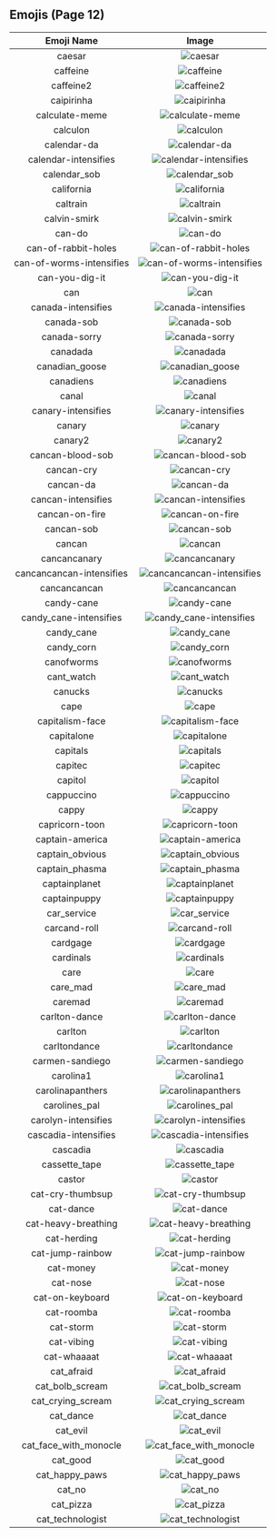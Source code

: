 
  ## Emojis (Page 12)
  |Emoji Name|Image|
  | :-: | :-: |
  |caesar| ![caesar](/output/caesar.png)|
  |caffeine| ![caffeine](/output/caffeine.png)|
  |caffeine2| ![caffeine2](/output/caffeine2.png)|
  |caipirinha| ![caipirinha](/output/caipirinha.png)|
  |calculate-meme| ![calculate-meme](/output/calculate-meme.gif)|
  |calculon| ![calculon](/output/calculon.png)|
  |calendar-da| ![calendar-da](/output/calendar-da.png)|
  |calendar-intensifies| ![calendar-intensifies](/output/calendar-intensifies.gif)|
  |calendar_sob| ![calendar_sob](/output/calendar_sob.png)|
  |california| ![california](/output/california.jpg)|
  |caltrain| ![caltrain](/output/caltrain.png)|
  |calvin-smirk| ![calvin-smirk](/output/calvin-smirk.jpg)|
  |can-do| ![can-do](/output/can-do.png)|
  |can-of-rabbit-holes| ![can-of-rabbit-holes](/output/can-of-rabbit-holes.gif)|
  |can-of-worms-intensifies| ![can-of-worms-intensifies](/output/can-of-worms-intensifies.gif)|
  |can-you-dig-it| ![can-you-dig-it](/output/can-you-dig-it.png)|
  |can| ![can](/output/can.gif)|
  |canada-intensifies| ![canada-intensifies](/output/canada-intensifies.gif)|
  |canada-sob| ![canada-sob](/output/canada-sob.png)|
  |canada-sorry| ![canada-sorry](/output/canada-sorry.gif)|
  |canadada| ![canadada](/output/canadada.png)|
  |canadian_goose| ![canadian_goose](/output/canadian_goose.png)|
  |canadiens| ![canadiens](/output/canadiens.png)|
  |canal| ![canal](/output/canal.png)|
  |canary-intensifies| ![canary-intensifies](/output/canary-intensifies.gif)|
  |canary| ![canary](/output/canary.png)|
  |canary2| ![canary2](/output/canary2.png)|
  |cancan-blood-sob| ![cancan-blood-sob](/output/cancan-blood-sob.png)|
  |cancan-cry| ![cancan-cry](/output/cancan-cry.png)|
  |cancan-da| ![cancan-da](/output/cancan-da.png)|
  |cancan-intensifies| ![cancan-intensifies](/output/cancan-intensifies.gif)|
  |cancan-on-fire| ![cancan-on-fire](/output/cancan-on-fire.png)|
  |cancan-sob| ![cancan-sob](/output/cancan-sob.png)|
  |cancan| ![cancan](/output/cancan.png)|
  |cancancanary| ![cancancanary](/output/cancancanary.png)|
  |cancancancan-intensifies| ![cancancancan-intensifies](/output/cancancancan-intensifies.gif)|
  |cancancancan| ![cancancancan](/output/cancancancan.png)|
  |candy-cane| ![candy-cane](/output/candy-cane.png)|
  |candy_cane-intensifies| ![candy_cane-intensifies](/output/candy_cane-intensifies.gif)|
  |candy_cane| ![candy_cane](/output/candy_cane.png)|
  |candy_corn| ![candy_corn](/output/candy_corn.png)|
  |canofworms| ![canofworms](/output/canofworms.gif)|
  |cant_watch| ![cant_watch](/output/cant_watch.png)|
  |canucks| ![canucks](/output/canucks.png)|
  |cape| ![cape](/output/cape.png)|
  |capitalism-face| ![capitalism-face](/output/capitalism-face.png)|
  |capitalone| ![capitalone](/output/capitalone.jpg)|
  |capitals| ![capitals](/output/capitals.png)|
  |capitec| ![capitec](/output/capitec.png)|
  |capitol| ![capitol](/output/capitol.png)|
  |cappuccino| ![cappuccino](/output/cappuccino.png)|
  |cappy| ![cappy](/output/cappy.png)|
  |capricorn-toon| ![capricorn-toon](/output/capricorn-toon.png)|
  |captain-america| ![captain-america](/output/captain-america.jpg)|
  |captain_obvious| ![captain_obvious](/output/captain_obvious.png)|
  |captain_phasma| ![captain_phasma](/output/captain_phasma.png)|
  |captainplanet| ![captainplanet](/output/captainplanet.png)|
  |captainpuppy| ![captainpuppy](/output/captainpuppy.png)|
  |car_service| ![car_service](/output/car_service.jpg)|
  |carcand-roll| ![carcand-roll](/output/carcand-roll.gif)|
  |cardgage| ![cardgage](/output/cardgage.jpg)|
  |cardinals| ![cardinals](/output/cardinals.png)|
  |care| ![care](/output/care.png)|
  |care_mad| ![care_mad](/output/care_mad.png)|
  |caremad| ![caremad](/output/caremad.png)|
  |carlton-dance| ![carlton-dance](/output/carlton-dance.gif)|
  |carlton| ![carlton](/output/carlton.gif)|
  |carltondance| ![carltondance](/output/carltondance.gif)|
  |carmen-sandiego| ![carmen-sandiego](/output/carmen-sandiego.png)|
  |carolina1| ![carolina1](/output/carolina1.png)|
  |carolinapanthers| ![carolinapanthers](/output/carolinapanthers.png)|
  |carolines_pal| ![carolines_pal](/output/carolines_pal.jpg)|
  |carolyn-intensifies| ![carolyn-intensifies](/output/carolyn-intensifies.gif)|
  |cascadia-intensifies| ![cascadia-intensifies](/output/cascadia-intensifies.gif)|
  |cascadia| ![cascadia](/output/cascadia.jpg)|
  |cassette_tape| ![cassette_tape](/output/cassette_tape.png)|
  |castor| ![castor](/output/castor.png)|
  |cat-cry-thumbsup| ![cat-cry-thumbsup](/output/cat-cry-thumbsup.png)|
  |cat-dance| ![cat-dance](/output/cat-dance.gif)|
  |cat-heavy-breathing| ![cat-heavy-breathing](/output/cat-heavy-breathing.png)|
  |cat-herding| ![cat-herding](/output/cat-herding.jpg)|
  |cat-jump-rainbow| ![cat-jump-rainbow](/output/cat-jump-rainbow.gif)|
  |cat-money| ![cat-money](/output/cat-money.gif)|
  |cat-nose| ![cat-nose](/output/cat-nose.png)|
  |cat-on-keyboard| ![cat-on-keyboard](/output/cat-on-keyboard.png)|
  |cat-roomba| ![cat-roomba](/output/cat-roomba.gif)|
  |cat-storm| ![cat-storm](/output/cat-storm.png)|
  |cat-vibing| ![cat-vibing](/output/cat-vibing.gif)|
  |cat-whaaaat| ![cat-whaaaat](/output/cat-whaaaat.png)|
  |cat_afraid| ![cat_afraid](/output/cat_afraid.png)|
  |cat_bolb_scream| ![cat_bolb_scream](/output/cat_bolb_scream.png)|
  |cat_crying_scream| ![cat_crying_scream](/output/cat_crying_scream.png)|
  |cat_dance| ![cat_dance](/output/cat_dance.gif)|
  |cat_evil| ![cat_evil](/output/cat_evil.png)|
  |cat_face_with_monocle| ![cat_face_with_monocle](/output/cat_face_with_monocle.png)|
  |cat_good| ![cat_good](/output/cat_good.gif)|
  |cat_happy_paws| ![cat_happy_paws](/output/cat_happy_paws.gif)|
  |cat_no| ![cat_no](/output/cat_no.png)|
  |cat_pizza| ![cat_pizza](/output/cat_pizza.png)|
  |cat_technologist| ![cat_technologist](/output/cat_technologist.png)|
  
